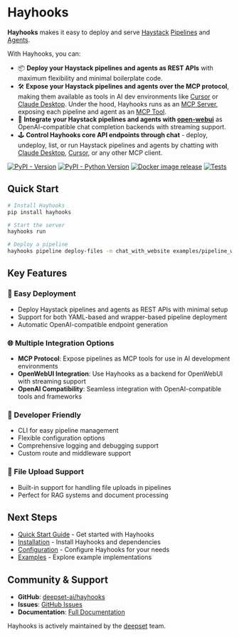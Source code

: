 # Hayhooks

**Hayhooks** makes it easy to deploy and serve [Haystack](https://haystack.deepset.ai/) [Pipelines](https://docs.haystack.deepset.ai/docs/pipelines) and [Agents](https://docs.haystack.deepset.ai/docs/agents).

With Hayhooks, you can:

- 📦 **Deploy your Haystack pipelines and agents as REST APIs** with maximum flexibility and minimal boilerplate code.
- 🛠️ **Expose your Haystack pipelines and agents over the MCP protocol**, making them available as tools in AI dev environments like [Cursor](https://cursor.com) or [Claude Desktop](https://claude.ai/download). Under the hood, Hayhooks runs as an [MCP Server](https://modelcontextprotocol.io/docs/concepts/architecture), exposing each pipeline and agent as an [MCP Tool](https://modelcontextprotocol.io/docs/concepts/tools).
- 💬 **Integrate your Haystack pipelines and agents with [open-webui](https://openwebui.com)** as OpenAI-compatible chat completion backends with streaming support.
- 🕹️ **Control Hayhooks core API endpoints through chat** - deploy, undeploy, list, or run Haystack pipelines and agents by chatting with [Claude Desktop](https://claude.ai/download), [Cursor](https://cursor.com), or any other MCP client.

[![PyPI - Version](https://img.shields.io/pypi/v/hayhooks.svg)](https://pypi.org/project/hayhooks)
[![PyPI - Python Version](https://img.shields.io/pypi/pyversions/hayhooks.svg)](https://pypi.org/project/hayhooks)
[![Docker image release](https://github.com/deepset-ai/hayhooks/actions/workflows/docker.yml/badge.svg)](https://github.com/deepset-ai/hayhooks/actions/workflows/docker.yml)
[![Tests](https://github.com/deepset-ai/hayhooks/actions/workflows/tests.yml/badge.svg)](https://github.com/deepset-ai/hayhooks/actions/workflows/tests.yml)

## Quick Start

```bash
# Install Hayhooks
pip install hayhooks

# Start the server
hayhooks run

# Deploy a pipeline
hayhooks pipeline deploy-files -n chat_with_website examples/pipeline_wrappers/chat_with_website_streaming
```

## Key Features

### 🚀 Easy Deployment
- Deploy Haystack pipelines and agents as REST APIs with minimal setup
- Support for both YAML-based and wrapper-based pipeline deployment
- Automatic OpenAI-compatible endpoint generation

### 🌐 Multiple Integration Options
- **MCP Protocol**: Expose pipelines as MCP tools for use in AI development environments
- **OpenWebUI Integration**: Use Hayhooks as a backend for OpenWebUI with streaming support
- **OpenAI Compatibility**: Seamless integration with OpenAI-compatible tools and frameworks

### 🔧 Developer Friendly
- CLI for easy pipeline management
- Flexible configuration options
- Comprehensive logging and debugging support
- Custom route and middleware support

### 📁 File Upload Support
- Built-in support for handling file uploads in pipelines
- Perfect for RAG systems and document processing

## Next Steps

- [Quick Start Guide](getting-started/quick-start.md) - Get started with Hayhooks
- [Installation](getting-started/installation.md) - Install Hayhooks and dependencies
- [Configuration](getting-started/configuration.md) - Configure Hayhooks for your needs
- [Examples](examples/overview.md) - Explore example implementations

## Community & Support

- **GitHub**: [deepset-ai/hayhooks](https://github.com/deepset-ai/hayhooks)
- **Issues**: [GitHub Issues](https://github.com/deepset-ai/hayhooks/issues)
- **Documentation**: [Full Documentation](https://deepset-ai.github.io/hayhooks/)

Hayhooks is actively maintained by the [deepset](https://deepset.ai/) team.